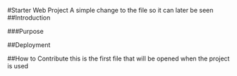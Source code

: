 #Starter Web Project
A simple change to the file so it can later be seen
##Introduction

###Purpose

##Deployment


##How to Contribute
this is the first file that will be opened when the project is used